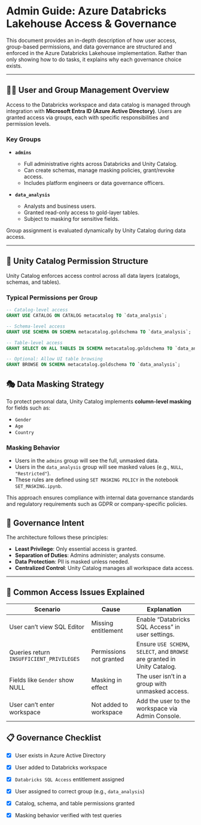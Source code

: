 # Admin Guide: Azure Databricks Lakehouse Access & Governance

This document provides an in-depth description of how user access, group-based permissions, and data governance are structured and enforced in the Azure Databricks Lakehouse implementation. Rather than only showing how to do tasks, it explains why each governance choice exists.

---

## 🧑‍💼 User and Group Management Overview

Access to the Databricks workspace and data catalog is managed through integration with **Microsoft Entra ID (Azure Active Directory)**. Users are granted access via groups, each with specific responsibilities and permission levels.

### Key Groups

- **`admins`**
  - Full administrative rights across Databricks and Unity Catalog.
  - Can create schemas, manage masking policies, grant/revoke access.
  - Includes platform engineers or data governance officers.

- **`data_analysis`**
  - Analysts and business users.
  - Granted read-only access to gold-layer tables.
  - Subject to masking for sensitive fields.

Group assignment is evaluated dynamically by Unity Catalog during data access.

---

## 🔐 Unity Catalog Permission Structure

Unity Catalog enforces access control across all data layers (catalogs, schemas, and tables).

### Typical Permissions per Group

```sql
-- Catalog-level access
GRANT USE CATALOG ON CATALOG metacatalog TO `data_analysis`;

-- Schema-level access
GRANT USE SCHEMA ON SCHEMA metacatalog.goldschema TO `data_analysis`;

-- Table-level access
GRANT SELECT ON ALL TABLES IN SCHEMA metacatalog.goldschema TO `data_analysis`;

-- Optional: Allow UI table browsing
GRANT BROWSE ON SCHEMA metacatalog.goldschema TO `data_analysis`;
```
## 🎭 Data Masking Strategy

To protect personal data, Unity Catalog implements **column-level masking** for fields such as:

- `Gender`
- `Age`
- `Country`

### Masking Behavior

- Users in the `admins` group will see the full, unmasked data.
- Users in the `data_analysis` group will see masked values (e.g., `NULL`, `"Restricted"`).
- These rules are defined using `SET MASKING POLICY` in the notebook `SET_MASKING.ipynb`.

This approach ensures compliance with internal data governance standards and regulatory requirements such as GDPR or company-specific policies.
## 🧠 Governance Intent

The architecture follows these principles:

- **Least Privilege**: Only essential access is granted.
- **Separation of Duties**: Admins administer; analysts consume.
- **Data Protection**: PII is masked unless needed.
- **Centralized Control**: Unity Catalog manages all workspace data access.

---

## 🐞 Common Access Issues Explained

| Scenario                         | Cause                    | Explanation                                                                 |
|----------------------------------|---------------------------|------------------------------------------------------------------------------|
| User can’t view SQL Editor       | Missing entitlement       | Enable “Databricks SQL Access” in user settings.                            |
| Queries return `INSUFFICIENT_PRIVILEGES` | Permissions not granted | Ensure `USE SCHEMA`, `SELECT`, and `BROWSE` are granted in Unity Catalog.   |
| Fields like `Gender` show NULL   | Masking in effect         | The user isn’t in a group with unmasked access.                             |
| User can’t enter workspace       | Not added to workspace    | Add the user to the workspace via Admin Console.                            |
## 📋 Governance Checklist

- [x] User exists in Azure Active Directory
- [x] User added to Databricks workspace
- [x] `Databricks SQL Access` entitlement assigned
- [x] User assigned to correct group (e.g., `data_analysis`)
- [x] Catalog, schema, and table permissions granted
- [x] Masking behavior verified with test queries

